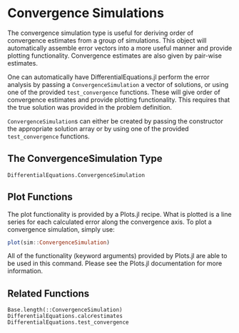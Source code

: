 # Convergence Simulations

The convergence simulation type is useful for deriving order of convergence estimates
from a group of simulations. This object will automatically assemble error vectors
into a more useful manner and provide plotting functionality. Convergence estimates
are also given by pair-wise estimates.

One can automatically have DifferentialEquations.jl perform the error analysis by
passing a `ConvergenceSimulation` a vector of solutions, or using one of the provided
`test_convergence` functions. These will give order of convergence estimates and
provide plotting functionality. This requires that the true solution was provided
in the problem definition.

`ConvergenceSimulation`s can either be created by passing the constructor the
appropriate solution array or by using one of the provided `test_convergence` functions.

## The ConvergenceSimulation Type

```@docs
DifferentialEquations.ConvergenceSimulation
```

## Plot Functions

The plot functionality is provided by a Plots.jl recipe. What is plotted is a
line series for each calculated error along the convergence axis. To plot a
convergence simulation, simply use:

```julia
plot(sim::ConvergenceSimulation)
```

All of the functionality (keyword arguments) provided by Plots.jl are able to
be used in this command. Please see the Plots.jl documentation for more information.

## Related Functions

```@docs
Base.length(::ConvergenceSimulation)
DifferentialEquations.calc𝒪estimates
DifferentialEquations.test_convergence
```
